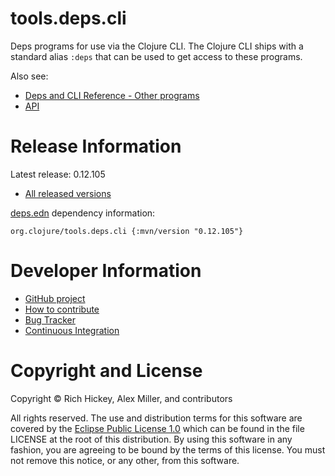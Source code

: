 tools.deps.cli
========================================

Deps programs for use via the Clojure CLI. The Clojure CLI ships with a standard alias `:deps` that can be used to get access to these programs.

Also see:

* [Deps and CLI Reference - Other programs](https://clojure.org/reference/clojure_cli#programs)
* [API](https://clojure.github.io/tools.deps.cli)

# Release Information

Latest release: 0.12.105

* [All released versions](https://search.maven.org/#search%7Cgav%7C1%7Cg%3A%22org.clojure%22%20AND%20a%3A%22tools.deps.cli%22)

[deps.edn](https://clojure.org/guides/deps_and_cli) dependency information:

```
org.clojure/tools.deps.cli {:mvn/version "0.12.105"}
```

# Developer Information

* [GitHub project](https://github.com/clojure/tools.deps.cli)
* [How to contribute](https://clojure.org/community/contributing)
* [Bug Tracker](https://clojure.atlassian.net/browse/TDEPS)
* [Continuous Integration](https://github.com/clojure/tools.deps.cli/actions/workflows/test.yml)

# Copyright and License

Copyright © Rich Hickey, Alex Miller, and contributors

All rights reserved. The use and
distribution terms for this software are covered by the
[Eclipse Public License 1.0] which can be found in the file
LICENSE at the root of this distribution. By using this software
in any fashion, you are agreeing to be bound by the terms of this
license. You must not remove this notice, or any other, from this
software.

[Eclipse Public License 1.0]: https://opensource.org/license/epl-1-0/
